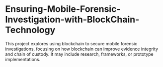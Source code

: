 # Ensuring-Mobile-Forensic-Investigation-with-BlockChain-Technology
This project explores using blockchain to secure mobile forensic investigations, focusing on how blockchain can improve evidence integrity and chain of custody. It may include research, frameworks, or prototype implementations.
